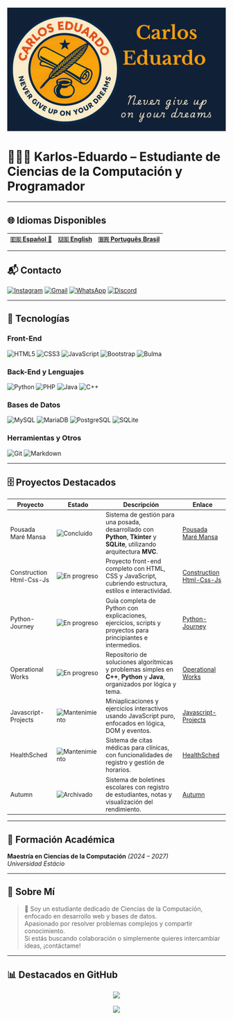 ![BannerGit](./assets/BannerGit.png)

# 🧑🏼‍💻 Karlos-Eduardo – Estudiante de Ciencias de la Computación y Programador

---

## 🌐 Idiomas Disponibles

| **[🇪🇸 Español 🌟](https://github.com/Karlos-Eduardo-Mrqs/Karlos-Eduardo-Mrqs/blob/main/README-ES.md)** | **[🇺🇸 English](https://github.com/Karlos-Eduardo-Mrqs/Karlos-Eduardo-Mrqs/blob/main/README.md)** | **[🇧🇷 Português Brasil](https://github.com/Karlos-Eduardo-Mrqs/Karlos-Eduardo-Mrqs/blob/main/README-BR.md)** |
|:--------------------------------------------------------------------------------------------------:|:--------------------------------------------------------------------------------------------:|:-------------------------------------------------------------------------------------------------:|

---

## 📬 Contacto

[![Instagram](https://img.shields.io/badge/Instagram-E4405F?style=for-the-badge&logo=instagram&logoColor=white)](https://www.instagram.com/karlosmrqsdev/)  [![Gmail](https://img.shields.io/badge/Gmail-D14836?style=for-the-badge&logo=gmail&logoColor=white)](mailto:cadumcarlos@gmail.com)  [![WhatsApp](https://img.shields.io/badge/WhatsApp-25D366?style=for-the-badge&logo=whatsapp&logoColor=white)](https://wa.me/5521979667744)  [![Discord](https://img.shields.io/badge/Discord-7289DA?style=for-the-badge&logo=discord&logoColor=white)](https://discord.com/users/carloseduardo080765)

---

## 📱 Tecnologías

### Front-End

![HTML5](https://img.shields.io/badge/HTML5-E34F26?style=for-the-badge&logo=html5&logoColor=white)  ![CSS3](https://img.shields.io/badge/CSS3-1572B6?style=for-the-badge&logo=css3&logoColor=white)  ![JavaScript](https://img.shields.io/badge/JavaScript-323330?style=for-the-badge&logo=javascript&logoColor=F7DF1E)  ![Bootstrap](https://img.shields.io/badge/Bootstrap-563D7C?style=for-the-badge&logo=bootstrap&logoColor=white)  ![Bulma](https://img.shields.io/badge/bulma-00D0B1?style=for-the-badge&logo=bulma&logoColor=white)  

### Back-End y Lenguajes

![Python](https://img.shields.io/badge/Python-3776AB?style=for-the-badge&logo=python&logoColor=white)  ![PHP](https://img.shields.io/badge/PHP-777BB4?style=for-the-badge&logo=php&logoColor=white)  ![Java](https://img.shields.io/badge/Java-ED8B00?style=for-the-badge&logo=openjdk&logoColor=white)  ![C++](https://img.shields.io/badge/C%2B%2B-00599C?style=for-the-badge&logo=c%2B%2B&logoColor=white)  

### Bases de Datos

![MySQL](https://img.shields.io/badge/MySQL-005C84?style=for-the-badge&logo=mysql&logoColor=white)  ![MariaDB](https://img.shields.io/badge/MariaDB-003545?style=for-the-badge&logo=mariadb&logoColor=white)  ![PostgreSQL](https://img.shields.io/badge/PostgreSQL-316192?style=for-the-badge&logo=postgresql&logoColor=white)  ![SQLite](https://img.shields.io/badge/sqlite-%2307405e.svg?style=for-the-badge&logo=sqlite&logoColor=white)  

### Herramientas y Otros

![Git](https://img.shields.io/badge/Git-F05032?style=for-the-badge&logo=git&logoColor=white)  ![Markdown](https://img.shields.io/badge/Markdown-000000?style=for-the-badge&logo=markdown&logoColor=white)  

---

## 🗄️ Proyectos Destacados

| Proyecto                 | Estado                                                                 | Descripción                                                                                                                      | Enlace                                                                                           |
|--------------------------|------------------------------------------------------------------------|----------------------------------------------------------------------------------------------------------------------------------|--------------------------------------------------------------------------------------------------|
| Pousada Maré Mansa       | ![Concluido](https://img.shields.io/badge/status-concluded-green)      | Sistema de gestión para una posada, desarrollado con **Python**, **Tkinter** y **SQLite**, utilizando arquitectura **MVC**.      | [Pousada Maré Mansa](https://github.com/Karlos-Eduardo-Mrqs/Pousada-Mare-Mansa)|
| Construction Html-Css-Js | ![En progreso](https://img.shields.io/badge/status-in%20progress-yellow) | Proyecto front-end completo con HTML, CSS y JavaScript, cubriendo estructura, estilos e interactividad.| [Construction Html-Css-Js](https://github.com/Karlos-Eduardo-Mrqs/Construction-Html-Css-Javascript) |
| Python-Journey           | ![En progreso](https://img.shields.io/badge/status-in%20progress-yellow) | Guía completa de Python con explicaciones, ejercicios, scripts y proyectos para principiantes e intermedios.| [Python-Journey](https://github.com/Karlos-Eduardo-Mrqs/Python-Journey)|
| Operational Works        | ![En progreso](https://img.shields.io/badge/status-in%20progress-yellow) | Repositorio de soluciones algorítmicas y problemas simples en **C++**, **Python** y **Java**, organizados por lógica y tema.     | [Operational Works](https://github.com/Karlos-Eduardo-Mrqs/Operational_Works)|
| Javascript-Projects      | ![Mantenimiento](https://img.shields.io/badge/status-maintenance-blue) | Miniaplicaciones y ejercicios interactivos usando JavaScript puro, enfocados en lógica, DOM y eventos.| [Javascript-Projects](https://github.com/Karlos-Eduardo-Mrqs/Javascript-Projects)|
| HealthSched              | ![Mantenimiento](https://img.shields.io/badge/status-maintenance-blue) | Sistema de citas médicas para clínicas, con funcionalidades de registro y gestión de horarios.| [HealthSched](https://github.com/Karlos-Eduardo-Mrqs/Scheduling_Project-HealthSched)|
| Autumn                   | ![Archivado](https://img.shields.io/badge/status-archived-lightgrey)  | Sistema de boletines escolares con registro de estudiantes, notas y visualización del rendimiento.| [Autumn](https://github.com/Karlos-Eduardo-Mrqs/Bulletin_Project)                                |

---

## 📘 Formación Académica

**Maestría en Ciencias de la Computación** *(2024 – 2027)*  
*Universidad Estácio*

---

## 📝 Sobre Mí

> 🚀 Soy un estudiante dedicado de Ciencias de la Computación, enfocado en desarrollo web y bases de datos.  
> Apasionado por resolver problemas complejos y compartir conocimiento.  
> Si estás buscando colaboración o simplemente quieres intercambiar ideas, ¡contáctame!

---

## 📊 Destacados en GitHub

<p align="center">
  <img height="180em" src="https://github-readme-stats.vercel.app/api?username=Karlos-Eduardo-Mrqs&show_icons=true&theme=blue-green" />
</p>

<p align="center">
  <img src="https://github-profile-trophy.vercel.app/?username=Karlos-Eduardo-Mrqs&theme=blue-green&column=4" />
</p>
